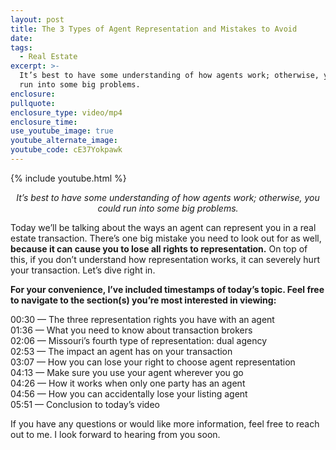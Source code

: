 ```yaml
---
layout: post
title: The 3 Types of Agent Representation and Mistakes to Avoid
date:
tags:
  - Real Estate
excerpt: >-
  It’s best to have some understanding of how agents work; otherwise, you could
  run into some big problems.
enclosure:
pullquote:
enclosure_type: video/mp4
enclosure_time:
use_youtube_image: true
youtube_alternate_image:
youtube_code: cE37Yokpawk
---
```


{% include youtube.html %}

<p style="text-align: center;"><em>It’s best to have some understanding of how agents work; otherwise, you could run into some big problems.</em></p>

Today we’ll be talking about the ways an agent can represent you in a real estate transaction. There’s one big mistake you need to look out for as well, **because it can cause you to lose all rights to representation.** On top of this, if you don’t understand how representation works, it can severely hurt your transaction. Let’s dive right in.

**For your convenience, I’ve included timestamps of today’s topic. Feel free to navigate to the section(s) you’re most interested in viewing:**

00:30 — The three representation rights you have with an agent<br>01:36 — What you need to know about transaction brokers<br>02:06 — Missouri’s fourth type of representation: dual agency<br>02:53 — The impact an agent has on your transaction<br>03:07 — How you can lose your right to choose agent representation<br>04:13 — Make sure you use your agent wherever you go<br>04:26 — How it works when only one party has an agent<br>04:56 — How you can accidentally lose your listing agent<br>05:51 — Conclusion to today’s video

If you have any questions or would like more information, feel free to reach out to me. I look forward to hearing from you soon.<br>&nbsp;